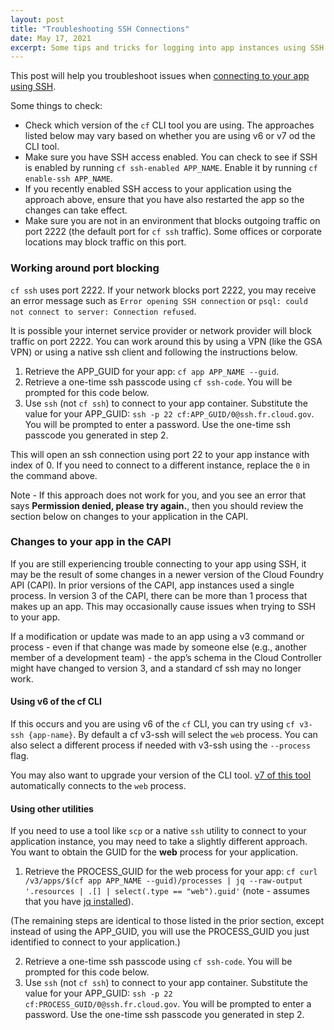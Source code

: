 ```yaml
---
layout: post
title: "Troubleshooting SSH Connections"
date: May 17, 2021
excerpt: Some tips and tricks for logging into app instances using SSH
---
```


This post will help you troubleshoot issues when [connecting to your app using SSH](https://docs.cloudfoundry.org/devguide/deploy-apps/ssh-apps.html).

Some things to check:

* Check which version of the `cf` CLI tool you are using. The approaches listed below may vary based on whether you are using v6 or v7 od the CLI tool.
* Make sure you have SSH access enabled. You can check to see if SSH is enabled by running `cf ssh-enabled APP_NAME`. Enable it by running `cf enable-ssh APP_NAME`.
* If you recently enabled SSH access to your application using the approach above, ensure that you have also restarted the app so the changes can take effect.
* Make sure you are not in an environment that blocks outgoing traffic on port 2222 (the default port for `cf ssh` traffic). Some offices or corporate locations may block traffic on this port.

### Working around port blocking

`cf ssh` uses port 2222. If your network blocks port 2222, you may receive an error message such as `Error opening SSH connection` or `psql: could not connect to server: Connection refused`.

It is possible your internet service provider or network provider will block traffic on port 2222. You can work around this by using a VPN (like the GSA VPN) or using a native ssh client and following the instructions below.

1. Retrieve the APP_GUID for your app: `cf app APP_NAME --guid`.
2. Retrieve a one-time ssh passcode using `cf ssh-code`. You will be prompted for this code below.
3. Use `ssh` (not `cf ssh`) to connect to your app container. Substitute the value for your APP_GUID: `ssh -p 22 cf:APP_GUID/0@ssh.fr.cloud.gov`. You will be prompted to enter a password. Use the one-time ssh passcode you generated in step 2.

This will open an ssh connection using port 22 to your app instance with index of 0. If you need to connect to a different instance, replace the `0` in the command above.

Note - If this approach does not work for you, and you see an error that says **Permission denied, please try again.**, then you should review the section below on changes to your application in the CAPI.

### Changes to your app in the CAPI

If you are still experiencing trouble connecting to your app using SSH, it may be the result of some changes in a newer version of the Cloud Foundry API (CAPI). In prior versions of the CAPI, app instances used a single process. In version 3 of the CAPI, there can be more than 1 process that makes up an app. This may occasionally cause issues when trying to SSH to your app. 

If a modification or update was made to an app using a v3 command or process - even if that change was made by someone else (e.g., another member of a development team) - the app’s schema in the Cloud Controller might have changed to version 3, and a standard cf ssh may no longer work. 

#### Using v6 of the cf CLI

If this occurs and you are using v6 of the `cf` CLI, you can try using `cf v3-ssh {app-name}`. By default a cf v3-ssh will select the `web` process. You can also select a different process if needed with v3-ssh using the `--process` flag. 

You may also want to upgrade your version of the CLI tool. [v7 of this tool](https://github.com/cloudfoundry/cli/wiki/V7-CLI-Installation-Guide) automatically connects to the `web` process.

#### Using other utilities

If you need to use a tool like `scp` or a native `ssh` utility to connect to your application instance, you may need to take a slightly different approach. You want to obtain the GUID for the **web** process for your application.

1. Retrieve the PROCESS_GUID for the web process for your app: `cf curl /v3/apps/$(cf app APP_NAME --guid)/processes | jq --raw-output '.resources | .[] | select(.type == "web").guid'` (note - assumes that you have [jq installed](https://stedolan.github.io/jq/)).

(The remaining steps are identical to those listed in the prior section, except instead of using the APP_GUID, you will use the PROCESS_GUID you just identified to connect to your application.)

2. Retrieve a one-time ssh passcode using `cf ssh-code`. You will be prompted for this code below.
3. Use `ssh` (not `cf ssh`) to connect to your app container. Substitute the value for your APP_GUID: `ssh -p 22 cf:PROCESS_GUID/0@ssh.fr.cloud.gov`. You will be prompted to enter a password. Use the one-time ssh passcode you generated in step 2.